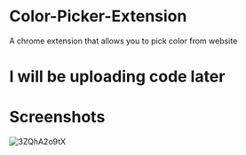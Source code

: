 # Color-Picker-Extension
A chrome extension that allows you to pick color from website

  # I will be uploading code later

# Screenshots
![3ZQhA2o9tX](https://github.com/SohamKore/Color-Picker-Extension/assets/119067189/5193a021-a722-422e-aacb-7eaedc8290f8)
